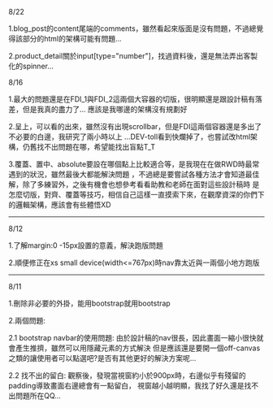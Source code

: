 8/22

1.blog_post的content尾端的comments，雖然看起來版面是沒有問題，不過總覺得該部分的html的架構可能有問題...

2.product_detail關於input[type="number"]，找過資料後，還是無法弄出客製化的spinner...


8/16

1.最大的問題還是在FDI_1與FDI_2這兩個大容器的切版，很明顯還是跟設計稿有落差，但是我真的盡力了...
應該是我哪邊的架構沒有規劃好

2.呈上，可以看的出來，雖然沒有出現scrollbar，但是FDI這兩個容器還是多出了不必要的白邊，我研究了兩小時以上
...DEV-toll看到快爛掉了，也嘗試改html架構，仍舊找不出問題在哪，希望能找出盲點T_T

3.覆蓋、置中、absolute要設在哪個點上比較適合等，是我現在在做RWD時最常遇到的狀況，雖然最後大都能解決問題
，不過總是要嘗試各種方法才會知道最佳解，除了多練習外，之後有機會也想參考看看助教和老師在面對這些設計稿時
是怎麼切版，對齊、覆蓋等技巧，相信自己這樣一直摸索下來，在觀摩資深的你們下的邏輯架構，應該會有些體悟XD

-------------------------------------------
8/12

1.了解margin:0 -15px設置的意義，解決跑版問題

2.順便修正在xs small device(width<=767px)時nav靠太近與一兩個小地方跑版




-------------------------------------------
8/11

1.刪除非必要的外掛，能用bootstrap就用bootstrap

2.兩個問題:

2.1 bootstrap navbar的使用問題:
由於設計稿的nav很長，因此畫面一縮小很快就會產生推擠，雖然可以用隱藏元素的方式解決
但是應該還是要開一個off-canvas之類的讓使用者可以點選吧?是否有其他更好的解決方案呢...

2.2 找不出的留白:
觀察後，發現當視窗約小於900px時，右邊似乎有殘留的padding導致畫面右邊總會有一點留白，
視窗越小越明顯，我找了好久還是找不出問題所在QQ... 
